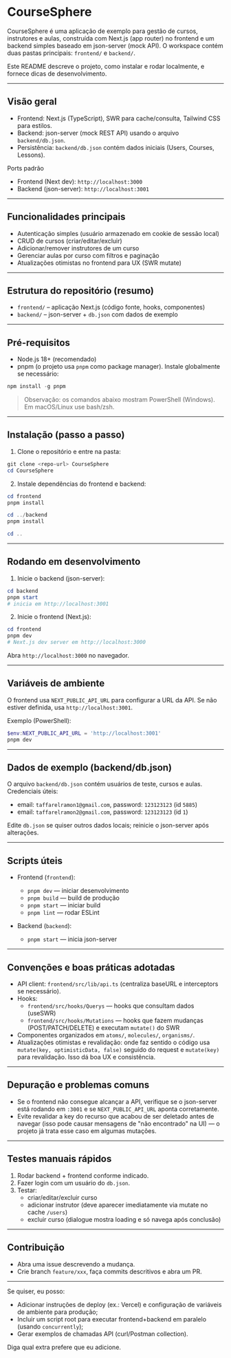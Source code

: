 # CourseSphere

CourseSphere é uma aplicação de exemplo para gestão de cursos, instrutores e aulas, construída com Next.js (app router) no frontend e um backend simples baseado em json-server (mock API). O workspace contém duas pastas principais: `frontend/` e `backend/`.

Este README descreve o projeto, como instalar e rodar localmente, e fornece dicas de desenvolvimento.

---

## Visão geral

- Frontend: Next.js (TypeScript), SWR para cache/consulta, Tailwind CSS para estilos.
- Backend: json-server (mock REST API) usando o arquivo `backend/db.json`.
- Persistência: `backend/db.json` contém dados iniciais (Users, Courses, Lessons).

Ports padrão
- Frontend (Next dev): `http://localhost:3000`
- Backend (json-server): `http://localhost:3001`

---

## Funcionalidades principais

- Autenticação simples (usuário armazenado em cookie de sessão local)
- CRUD de cursos (criar/editar/excluir)
- Adicionar/remover instrutores de um curso
- Gerenciar aulas por curso com filtros e paginação
- Atualizações otimistas no frontend para UX (SWR mutate)

---

## Estrutura do repositório (resumo)

- `frontend/` – aplicação Next.js (código fonte, hooks, componentes)
- `backend/` – json-server + `db.json` com dados de exemplo

---

## Pré-requisitos

- Node.js 18+ (recomendado)
- pnpm (o projeto usa `pnpm` como package manager). Instale globalmente se necessário:

```powershell
npm install -g pnpm
```

> Observação: os comandos abaixo mostram PowerShell (Windows). Em macOS/Linux use bash/zsh.

---

## Instalação (passo a passo)

1. Clone o repositório e entre na pasta:

```powershell
git clone <repo-url> CourseSphere
cd CourseSphere
```

2. Instale dependências do frontend e backend:

```powershell
cd frontend
pnpm install

cd ../backend
pnpm install

cd ..
```

---

## Rodando em desenvolvimento

1. Inicie o backend (json-server):

```powershell
cd backend
pnpm start
# inicia em http://localhost:3001
```

2. Inicie o frontend (Next.js):

```powershell
cd frontend
pnpm dev
# Next.js dev server em http://localhost:3000
```

Abra `http://localhost:3000` no navegador.

---

## Variáveis de ambiente

O frontend usa `NEXT_PUBLIC_API_URL` para configurar a URL da API. Se não estiver definida, usa `http://localhost:3001`.

Exemplo (PowerShell):

```powershell
$env:NEXT_PUBLIC_API_URL = 'http://localhost:3001'
pnpm dev
```

---

## Dados de exemplo (backend/db.json)

O arquivo `backend/db.json` contém usuários de teste, cursos e aulas. Credenciais úteis:

- email: `taffarelramon1@gmail.com`, password: `123123123` (id `5885`)
- email: `taffarelramon2@gmail.com`, password: `123123123` (id `1`)

Edite `db.json` se quiser outros dados locais; reinicie o json-server após alterações.

---

## Scripts úteis

- Frontend (`frontend`):
  - `pnpm dev` — iniciar desenvolvimento
  - `pnpm build` — build de produção
  - `pnpm start` — iniciar build
  - `pnpm lint` — rodar ESLint

- Backend (`backend`):
  - `pnpm start` — inicia json-server

---

## Convenções e boas práticas adotadas

- API client: `frontend/src/lib/api.ts` (centraliza baseURL e interceptors se necessário).
- Hooks:
  - `frontend/src/hooks/Querys` — hooks que consultam dados (useSWR)
  - `frontend/src/hooks/Mutations` — hooks que fazem mudanças (POST/PATCH/DELETE) e executam `mutate()` do SWR
- Componentes organizados em `atoms/`, `molecules/`, `organisms/`.
- Atualizações otimistas e revalidação: onde faz sentido o código usa `mutate(key, optimisticData, false)` seguido do request e `mutate(key)` para revalidação. Isso dá boa UX e consistência.

---

## Depuração e problemas comuns

- Se o frontend não consegue alcançar a API, verifique se o json-server está rodando em `:3001` e se `NEXT_PUBLIC_API_URL` aponta corretamente.
- Evite revalidar a key do recurso que acabou de ser deletado antes de navegar (isso pode causar mensagens de "não encontrado" na UI) — o projeto já trata esse caso em algumas mutações.

---

## Testes manuais rápidos

1. Rodar backend + frontend conforme indicado.
2. Fazer login com um usuário do `db.json`.
3. Testar:
   - criar/editar/excluir curso
   - adicionar instrutor (deve aparecer imediatamente via mutate no cache `/users`)
   - excluir curso (dialogue mostra loading e só navega após conclusão)

---

## Contribuição

- Abra uma issue descrevendo a mudança.
- Crie branch `feature/xxx`, faça commits descritivos e abra um PR.

---

Se quiser, eu posso:

- Adicionar instruções de deploy (ex.: Vercel) e configuração de variáveis de ambiente para produção;
- Incluir um script root para executar frontend+backend em paralelo (usando `concurrently`);
- Gerar exemplos de chamadas API (curl/Postman collection).

Diga qual extra prefere que eu adicione.
